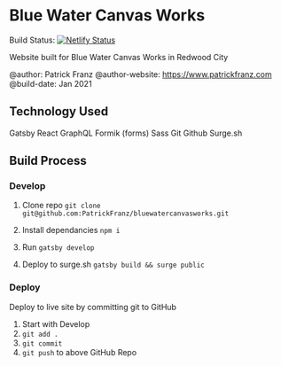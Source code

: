 # Blue Water Canvas Works

Build Status: [![Netlify Status](https://api.netlify.com/api/v1/badges/89bc9402-a2ff-4762-afb5-03792670c507/deploy-status)](https://app.netlify.com/sites/bluewatercanvasworks/deploys)

Website built for Blue Water Canvas Works in Redwood City

@author: Patrick Franz
@author-website: https://www.patrickfranz.com
@build-date: Jan 2021

## Technology Used

Gatsby
React
GraphQL
Formik (forms)
Sass
Git
Github
Surge.sh

## Build Process

### Develop

1. Clone repo
   `git clone git@github.com:PatrickFranz/bluewatercanvasworks.git`

2. Install dependancies
   `npm i`
3. Run `gatsby develop`
4. Deploy to surge.sh
   `gatsby build && surge public`

### Deploy

Deploy to live site by committing git to GitHub

1. Start with Develop
2. `git add .`
3. `git commit`
4. `git push` to above GitHub Repo
